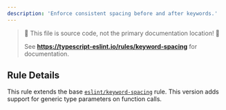 ```yaml
---
description: 'Enforce consistent spacing before and after keywords.'
---
```


> 🛑 This file is source code, not the primary documentation location! 🛑
>
> See **https://typescript-eslint.io/rules/keyword-spacing** for documentation.

## Rule Details

This rule extends the base [`eslint/keyword-spacing`](https://eslint.org/docs/rules/keyword-spacing) rule.
This version adds support for generic type parameters on function calls.
